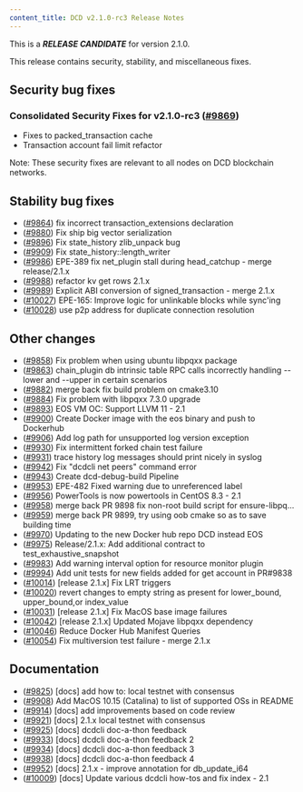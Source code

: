 ```yaml
---
content_title: DCD v2.1.0-rc3 Release Notes
---
```


This is a ***RELEASE CANDIDATE*** for version 2.1.0.

This release contains security, stability, and miscellaneous fixes.

## Security bug fixes

### Consolidated Security Fixes for v2.1.0-rc3 ([#9869](https://github.com/DCD/eos/pull/9869))
- Fixes to packed_transaction cache
- Transaction account fail limit refactor

Note: These security fixes are relevant to all nodes on DCD blockchain networks.

## Stability bug fixes
- ([#9864](https://github.com/DCD/eos/pull/9864)) fix incorrect transaction_extensions declaration
- ([#9880](https://github.com/DCD/eos/pull/9880)) Fix ship big vector serialization
- ([#9896](https://github.com/DCD/eos/pull/9896)) Fix state_history zlib_unpack bug
- ([#9909](https://github.com/DCD/eos/pull/9909)) Fix state_history::length_writer
- ([#9986](https://github.com/DCD/eos/pull/9986)) EPE-389 fix net_plugin stall during head_catchup - merge release/2.1.x
- ([#9988](https://github.com/DCD/eos/pull/9988)) refactor kv get rows 2.1.x
- ([#9989](https://github.com/DCD/eos/pull/9989)) Explicit ABI conversion of signed_transaction - merge 2.1.x
- ([#10027](https://github.com/DCD/eos/pull/10027)) EPE-165: Improve logic for unlinkable blocks while sync'ing
- ([#10028](https://github.com/DCD/eos/pull/10028)) use p2p address for duplicate connection resolution

## Other changes
- ([#9858](https://github.com/DCD/eos/pull/9858)) Fix problem when using ubuntu libpqxx package
- ([#9863](https://github.com/DCD/eos/pull/9863)) chain_plugin db intrinsic table RPC calls incorrectly handling --lower and --upper in certain scenarios
- ([#9882](https://github.com/DCD/eos/pull/9882)) merge back fix build problem on cmake3.10
- ([#9884](https://github.com/DCD/eos/pull/9884)) Fix problem with libpqxx 7.3.0 upgrade
- ([#9893](https://github.com/DCD/eos/pull/9893)) EOS VM OC: Support LLVM 11 - 2.1
- ([#9900](https://github.com/DCD/eos/pull/9900)) Create Docker image with the eos binary and push to Dockerhub
- ([#9906](https://github.com/DCD/eos/pull/9906)) Add log path for unsupported log version exception
- ([#9930](https://github.com/DCD/eos/pull/9930)) Fix intermittent forked chain test failure
- ([#9931](https://github.com/DCD/eos/pull/9931)) trace history log messages should print nicely in syslog
- ([#9942](https://github.com/DCD/eos/pull/9942)) Fix "dcdcli net peers" command error
- ([#9943](https://github.com/DCD/eos/pull/9943)) Create dcd-debug-build Pipeline
- ([#9953](https://github.com/DCD/eos/pull/9953)) EPE-482 Fixed warning due to unreferenced label
- ([#9956](https://github.com/DCD/eos/pull/9956)) PowerTools is now powertools in CentOS 8.3 - 2.1
- ([#9958](https://github.com/DCD/eos/pull/9958)) merge back PR 9898 fix non-root build script for ensure-libpq...
- ([#9959](https://github.com/DCD/eos/pull/9959)) merge back PR 9899, try using oob cmake so as to save building time
- ([#9970](https://github.com/DCD/eos/pull/9970)) Updating to the new Docker hub repo DCD instead EOS
- ([#9975](https://github.com/DCD/eos/pull/9975)) Release/2.1.x: Add additional contract to test_exhaustive_snapshot
- ([#9983](https://github.com/DCD/eos/pull/9983)) Add warning interval option for resource monitor plugin
- ([#9994](https://github.com/DCD/eos/pull/9994)) Add unit tests for new fields added for get account in PR#9838
- ([#10014](https://github.com/DCD/eos/pull/10014)) [release 2.1.x] Fix LRT triggers
- ([#10020](https://github.com/DCD/eos/pull/10020)) revert changes to empty string as present for lower_bound, upper_bound,or index_value
- ([#10031](https://github.com/DCD/eos/pull/10031)) [release 2.1.x] Fix MacOS base image failures
- ([#10042](https://github.com/DCD/eos/pull/10042)) [release 2.1.x] Updated Mojave libpqxx dependency
- ([#10046](https://github.com/DCD/eos/pull/10046)) Reduce Docker Hub Manifest Queries
- ([#10054](https://github.com/DCD/eos/pull/10054)) Fix multiversion test failure - merge 2.1.x

## Documentation
- ([#9825](https://github.com/DCD/eos/pull/9825)) [docs] add how to: local testnet with consensus
- ([#9908](https://github.com/DCD/eos/pull/9908)) Add MacOS 10.15 (Catalina) to list of supported OSs in README
- ([#9914](https://github.com/DCD/eos/pull/9914)) [docs] add improvements based on code review 
- ([#9921](https://github.com/DCD/eos/pull/9921)) [docs] 2.1.x local testnet with consensus
- ([#9925](https://github.com/DCD/eos/pull/9925)) [docs] dcdcli doc-a-thon feedback
- ([#9933](https://github.com/DCD/eos/pull/9933)) [docs] dcdcli doc-a-thon feedback 2
- ([#9934](https://github.com/DCD/eos/pull/9934)) [docs] dcdcli doc-a-thon feedback 3
- ([#9938](https://github.com/DCD/eos/pull/9938)) [docs] dcdcli doc-a-thon feedback 4
- ([#9952](https://github.com/DCD/eos/pull/9952)) [docs] 2.1.x - improve annotation for db_update_i64
- ([#10009](https://github.com/DCD/eos/pull/10009)) [docs] Update various dcdcli how-tos and fix index - 2.1
